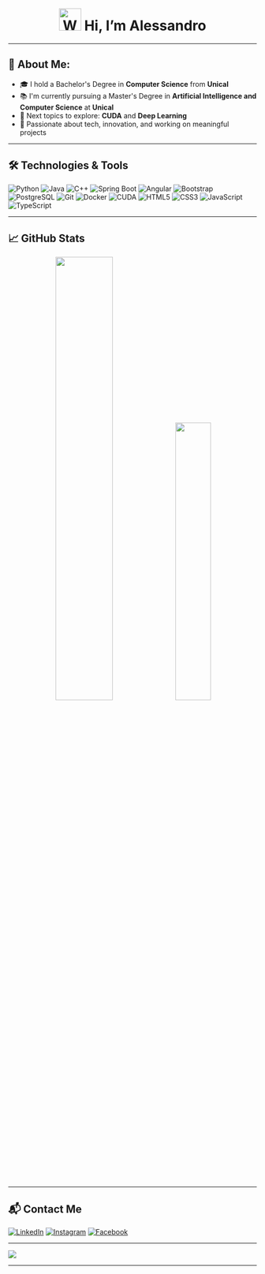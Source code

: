 <h1 align="center"> <img src="https://raw.githubusercontent.com/nixin72/nixin72/master/wave.gif" 
         alt="Waving hand animated gif"
         height="45"
         width="45"/> Hi, I’m Alessandro
</h1>

---

## 💫 About Me:
- 🎓 I hold a Bachelor's Degree in **Computer Science** from **Unical**
- 📚 I'm currently pursuing a Master's Degree in **Artificial Intelligence and Computer Science** at **Unical**
- 🚀 Next topics to explore: **CUDA** and **Deep Learning**
- 🤝 Passionate about tech, innovation, and working on meaningful projects

---

## 🛠️ Technologies & Tools

![Python](https://img.shields.io/badge/-Python-3776AB?style=for-the-badge&logo=python&logoColor=white)
![Java](https://img.shields.io/badge/-Java-007396?style=for-the-badge&logo=java&logoColor=white)
![C++](https://img.shields.io/badge/-C++-00599C?style=for-the-badge&logo=cplusplus&logoColor=white)
![Spring Boot](https://img.shields.io/badge/-Spring%20Boot-6DB33F?style=for-the-badge&logo=springboot&logoColor=white)
![Angular](https://img.shields.io/badge/-Angular-DD0031?style=for-the-badge&logo=angular&logoColor=white)
![Bootstrap](https://img.shields.io/badge/-Bootstrap-7952B3?style=for-the-badge&logo=bootstrap&logoColor=white)
![PostgreSQL](https://img.shields.io/badge/-PostgreSQL-336791?style=for-the-badge&logo=postgresql&logoColor=white)
![Git](https://img.shields.io/badge/-Git-F05032?style=for-the-badge&logo=git&logoColor=white)
![Docker](https://img.shields.io/badge/-Docker-2496ED?style=for-the-badge&logo=docker&logoColor=white)
![CUDA](https://img.shields.io/badge/-CUDA-76B900?style=for-the-badge&logo=nvidia&logoColor=white)
![HTML5](https://img.shields.io/badge/-HTML5-E34F26?style=for-the-badge&logo=html5&logoColor=white)
![CSS3](https://img.shields.io/badge/-CSS3-1572B6?style=for-the-badge&logo=css3&logoColor=white)
![JavaScript](https://img.shields.io/badge/-JavaScript-F7DF1E?style=for-the-badge&logo=javascript&logoColor=black)
![TypeScript](https://img.shields.io/badge/-TypeScript-3178C6?style=for-the-badge&logo=typescript&logoColor=white)

---

## 📈 GitHub Stats
<div align="center"> 
  <img width="48%" src="https://github-readme-stats.vercel.app/api?username=Alessandro624&show_icons=true&hide_border=true&title_color=0abde3&icon_color=1dd1a1&text_color=ffffff&bg_color=0d1117"/> 
  <img width="38%" src="https://github-readme-stats.vercel.app/api/top-langs/?username=Alessandro624&layout=compact&hide_border=true&title_color=0abde3&text_color=ffffff&bg_color=0d1117" /> 
</div>

---

## 📬 Contact Me

[![LinkedIn](https://img.shields.io/badge/-LinkedIn-0077B5?style=for-the-badge&logo=linkedin&logoColor=white)](https://www.linkedin.com/in/alessandro-sidero/)
[![Instagram](https://img.shields.io/badge/-Instagram-E4405F?style=for-the-badge&logo=instagram&logoColor=white)](https://www.instagram.com/alessandro_sidero/)
[![Facebook](https://img.shields.io/badge/-Facebook-1877F2?style=for-the-badge&logo=facebook&logoColor=white)](https://www.facebook.com/alessandrosideroo/)

---

<img src="https://pacman.abozanona.me?username=Alessandro624"/>

---
